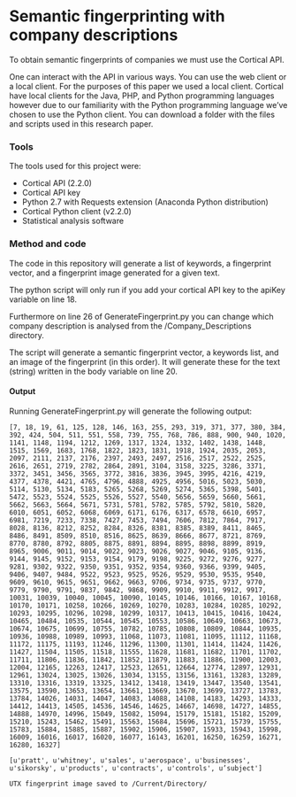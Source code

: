 # Semantic fingerprinting with company descriptions

To obtain semantic fingerprints of companies we must use the Cortical API.

One can interact with the API in various ways. You can use the web client or a local client. For the purposes of this paper we used a local client. Cortical have local clients for the Java, PHP, and Python programming languages however due to our familiarity with the Python programming language we’ve chosen to use the Python client. You can download a folder with the files and scripts used in this research paper.

###	Tools

The tools used for this project were:

*	Cortical API (2.2.0)
*	Cortical API key
*	Python 2.7 with Requests extension (Anaconda Python distribution)
*	Cortical Python client (v2.2.0)
*	Statistical analysis software


###	Method and code

The code in this repository will generate a list of keywords, a fingerprint vector, and a fingerprint image generated for a given text.

The python script will only run if you add your cortical API key to the apiKey variable on line 18.

Furthermore on line 26 of GenerateFingerprint.py you can change which company description is analysed from the /Company_Descriptions directory.

The script will generate a semantic fingerprint vector, a keywords list, and an image of the fingerprint (in this order). It will generate these for the text (string) written in the body variable on line 20.

#### Output

Running GenerateFingerprint.py will generate the following output:

	[7, 18, 19, 61, 125, 128, 146, 163, 255, 293, 319, 371, 377, 380, 384, 392, 424, 504, 511, 551, 558, 739, 755, 768, 786, 888, 900, 940, 1020, 1141, 1148, 1194, 1212, 1269, 1317, 1324, 1332, 1402, 1438, 1448, 1515, 1569, 1683, 1768, 1822, 1823, 1831, 1918, 1924, 2035, 2053, 2097, 2111, 2137, 2176, 2397, 2493, 2497, 2516, 2517, 2522, 2525, 2616, 2651, 2719, 2782, 2864, 2891, 3104, 3158, 3225, 3286, 3371, 3372, 3451, 3456, 3565, 3772, 3816, 3836, 3945, 3995, 4216, 4219, 4377, 4378, 4421, 4765, 4796, 4888, 4925, 4956, 5016, 5023, 5030, 5114, 5130, 5134, 5183, 5265, 5268, 5269, 5274, 5365, 5398, 5401, 5472, 5523, 5524, 5525, 5526, 5527, 5540, 5656, 5659, 5660, 5661, 5662, 5663, 5664, 5671, 5731, 5781, 5782, 5785, 5792, 5810, 5820, 6010, 6051, 6052, 6068, 6069, 6171, 6176, 6317, 6578, 6610, 6957, 6981, 7219, 7233, 7338, 7427, 7453, 7494, 7606, 7812, 7864, 7917, 8028, 8136, 8212, 8252, 8284, 8326, 8381, 8385, 8389, 8411, 8465, 8486, 8491, 8509, 8510, 8516, 8625, 8639, 8666, 8677, 8721, 8769, 8770, 8780, 8792, 8805, 8875, 8891, 8894, 8895, 8898, 8899, 8919, 8965, 9006, 9011, 9014, 9022, 9023, 9026, 9027, 9046, 9105, 9136, 9144, 9145, 9152, 9153, 9154, 9179, 9198, 9225, 9272, 9276, 9277, 9281, 9302, 9322, 9350, 9351, 9352, 9354, 9360, 9366, 9399, 9405, 9406, 9407, 9484, 9522, 9523, 9525, 9526, 9529, 9530, 9535, 9540, 9609, 9610, 9615, 9651, 9662, 9663, 9706, 9734, 9735, 9737, 9770, 9779, 9790, 9791, 9837, 9842, 9868, 9909, 9910, 9911, 9912, 9917, 10031, 10039, 10040, 10045, 10090, 10145, 10146, 10166, 10167, 10168, 10170, 10171, 10258, 10266, 10269, 10270, 10283, 10284, 10285, 10292, 10293, 10295, 10296, 10298, 10299, 10317, 10413, 10415, 10416, 10424, 10465, 10484, 10535, 10544, 10545, 10553, 10586, 10649, 10663, 10673, 10674, 10675, 10699, 10755, 10782, 10785, 10808, 10809, 10844, 10935, 10936, 10988, 10989, 10993, 11068, 11073, 11081, 11095, 11112, 11168, 11172, 11175, 11193, 11246, 11296, 11300, 11301, 11414, 11424, 11426, 11427, 11504, 11505, 11518, 11555, 11628, 11681, 11682, 11701, 11702, 11711, 11806, 11836, 11842, 11852, 11879, 11883, 11886, 11900, 12003, 12004, 12165, 12263, 12417, 12523, 12651, 12664, 12774, 12897, 12931, 12961, 13024, 13025, 13026, 13034, 13155, 13156, 13161, 13283, 13289, 13310, 13316, 13319, 13325, 13412, 13418, 13419, 13447, 13540, 13541, 13575, 13590, 13653, 13654, 13661, 13669, 13670, 13699, 13727, 13783, 13784, 14026, 14031, 14047, 14083, 14088, 14108, 14183, 14293, 14333, 14412, 14413, 14505, 14536, 14546, 14625, 14667, 14698, 14727, 14855, 14888, 14970, 14996, 15049, 15082, 15094, 15179, 15181, 15182, 15209, 15210, 15243, 15462, 15491, 15563, 15684, 15696, 15721, 15739, 15755, 15783, 15884, 15885, 15887, 15902, 15906, 15907, 15933, 15943, 15998, 16009, 16016, 16017, 16020, 16077, 16143, 16201, 16250, 16259, 16271, 16280, 16327]

	[u'pratt', u'whitney', u'sales', u'aerospace', u'businesses', u'sikorsky', u'products', u'contracts', u'controls', u’subject']

	UTX fingerprint image saved to /Current/Directory/
